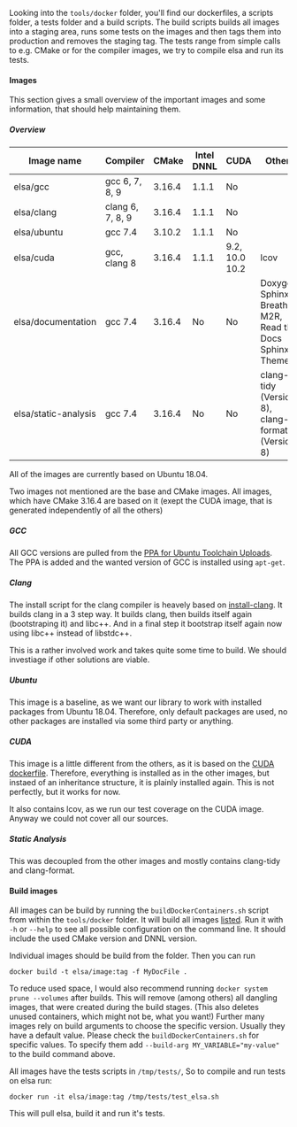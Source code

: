 Looking into the `tools/docker` folder, you'll find our dockerfiles, a scripts folder, a tests folder and a build scripts. The build scripts builds all images into a staging area, runs some tests on the images and then tags them into production and removes the staging tag. The tests range from simple calls to e.g. CMake or for the compiler images, we try to compile elsa and run its tests.

#### Images

This section gives a small overview of the important images and some information, that should help maintaining them.

##### Overview

| Image name           | Compiler         | CMake  | Intel DNNL | CUDA | Others                                                    |
|----------------------|------------------|--------|------------|------|-----------------------------------------------------------|
| elsa/gcc             | gcc 6, 7, 8, 9   | 3.16.4 | 1.1.1      | No   |                                                           |
| elsa/clang           | clang 6, 7, 8, 9 | 3.16.4 | 1.1.1      | No   |                                                           |
| elsa/ubuntu          | gcc 7.4          | 3.10.2 | 1.1.1      | No   |                                                           |
| elsa/cuda            | gcc, clang 8     | 3.16.4 | 1.1.1      | 9.2, 10.0 10.2 | lcov                                                      |
| elsa/documentation   | gcc 7.4          | 3.16.4 | No         | No   | Doxygen, Sphinx, Breathe, M2R, Read the Docs Sphinx Theme |
| elsa/static-analysis | gcc 7.4          | 3.16.4 | No         | No   | clang-tidy (Version 8), clang-format (Version 8)          |

All of the images are currently based on Ubuntu 18.04.

Two images not mentioned are the base and CMake images. All images, which have CMake 3.16.4 are based on it (exept the CUDA image, that is generated independently of all the others)


##### GCC

All GCC versions are pulled from the [PPA for Ubuntu Toolchain Uploads](https://launchpad.net/~ubuntu-toolchain-r/+archive/ubuntu/test). The PPA is added and the wanted version of GCC is installed using `apt-get`.

##### Clang

The install script for the clang compiler is heavely based on [install-clang](https://github.com/rsmmr/install-clang). It builds clang in a 3 step way. It builds clang, then builds itself again (bootstraping it) and libc++. And in a final step it bootstrap itself again now using libc++ instead of libstdc++.

This is a rather involved work and takes quite some time to build. We should investiage if other solutions are viable.

##### Ubuntu

This image is a baseline, as we want our library to work with installed packages from Ubuntu 18.04. Therefore, only default packages are used, no other packages are installed via some third party or anything.

##### CUDA

This image is a little different from the others, as it is based on the [CUDA dockerfile](https://hub.docker.com/r/nvidia/cuda/). Therefore, everything is installed as in the other images, but instaed of an inheritance structure, it is plainly installed again. This is not perfectly, but it works for now.

It also contains lcov, as we run our test coverage on the CUDA image. Anyway we could not cover all our sources.


##### Static Analysis

This was decoupled from the other images and mostly contains clang-tidy and clang-format.

#### Build images

All images can be build by running the `buildDockerContainers.sh` script from within the `tools/docker` folder. It will build all images [listed](#overview). Run it with `-h` or `--help` to see all possible configuration on the command line. It should include the used CMake version and DNNL version.

Individual images should be build from the folder. Then you can run

```
docker build -t elsa/image:tag -f MyDocFile .
```

To reduce used space, I would also recommend running `docker system prune --volumes` after builds. This will remove (among others) all dangling images, that were created during the build stages. (This also deletes unused containers, which might not be, what you want!) Further many images rely on build arguments to choose the specific version. Usually they have a default value. Please check the `buildDockerContainers.sh` for specific values. To specify them add `--build-arg MY_VARIABLE="my-value"` to the build command above.

All images have the tests scripts in `/tmp/tests/`, So to compile and run tests on elsa run:

```
docker run -it elsa/image:tag /tmp/tests/test_elsa.sh
```

This will pull elsa, build it and run it's tests.